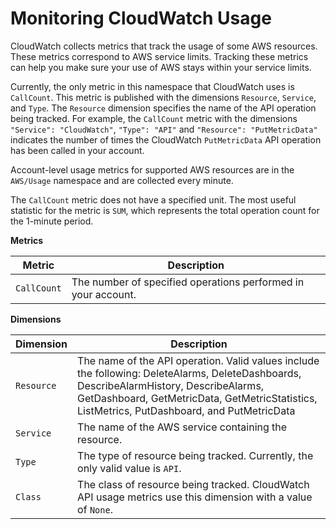 # Monitoring CloudWatch Usage<a name="CloudWatch-Usage-Metrics"></a>

CloudWatch collects metrics that track the usage of some AWS resources\. These metrics correspond to AWS service limits\. Tracking these metrics can help you make sure your use of AWS stays within your service limits\.

Currently, the only metric in this namespace that CloudWatch uses is `CallCount`\. This metric is published with the dimensions `Resource`, `Service`, and `Type`\. The `Resource` dimension specifies the name of the API operation being tracked\. For example, the `CallCount` metric with the dimensions `"Service": "CloudWatch"`, `"Type": "API"` and `"Resource": "PutMetricData"` indicates the number of times the CloudWatch `PutMetricData` API operation has been called in your account\.

Account\-level usage metrics for supported AWS resources are in the `AWS/Usage` namespace and are collected every minute\.

The `CallCount` metric does not have a specified unit\. The most useful statistic for the metric is `SUM`, which represents the total operation count for the 1\-minute period\.

**Metrics**


| Metric | Description | 
| --- | --- | 
|  `CallCount`  |  The number of specified operations performed in your account\.  | 

**Dimensions**


| Dimension | Description | 
| --- | --- | 
|  `Resource`  |  The name of the API operation\. Valid values include the following: DeleteAlarms, DeleteDashboards, DescribeAlarmHistory, DescribeAlarms, GetDashboard, GetMetricData, GetMetricStatistics, ListMetrics, PutDashboard, and PutMetricData  | 
|  `Service`  |  The name of the AWS service containing the resource\.  | 
|  `Type`  |  The type of resource being tracked\. Currently, the only valid value is `API`\.  | 
|  `Class`  |  The class of resource being tracked\. CloudWatch API usage metrics use this dimension with a value of `None`\.  | 